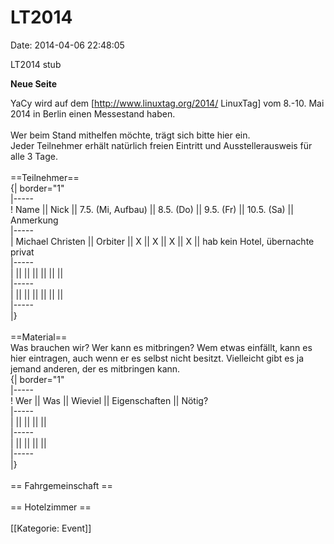 LT2014
======

Date: 2014-04-06 22:48:05

LT2014 stub

**Neue Seite**

<div>

YaCy wird auf dem \[http://www.linuxtag.org/2014/ LinuxTag\] vom 8.-10.
Mai 2014 in Berlin einen Messestand haben.\
\
Wer beim Stand mithelfen möchte, trägt sich bitte hier ein.\
Jeder Teilnehmer erhält natürlich freien Eintritt und Ausstellerausweis
für alle 3 Tage.\
\
==Teilnehmer==\
{\| border=\"1\"\
\|\-\-\-\--\
! Name \|\| Nick \|\| 7.5. (Mi, Aufbau) \|\| 8.5. (Do) \|\| 9.5. (Fr)
\|\| 10.5. (Sa) \|\| Anmerkung\
\|\-\-\-\--\
\| Michael Christen \|\| Orbiter \|\| X \|\| X \|\| X \|\| X \|\| hab
kein Hotel, übernachte privat\
\|\-\-\-\--\
\| \|\| \|\| \|\| \|\| \|\| \|\|\
\|\-\-\-\--\
\| \|\| \|\| \|\| \|\| \|\| \|\|\
\|\-\-\-\--\
\|}\
\
==Material==\
Was brauchen wir? Wer kann es mitbringen? Wem etwas einfällt, kann es
hier eintragen, auch wenn er es selbst nicht besitzt. Vielleicht gibt es
ja jemand anderen, der es mitbringen kann.\
{\| border=\"1\"\
\|\-\-\-\--\
! Wer \|\| Was \|\| Wieviel \|\| Eigenschaften \|\| Nötig?\
\|\-\-\-\--\
\| \|\| \|\| \|\| \|\|\
\|\-\-\-\--\
\| \|\| \|\| \|\| \|\|\
\|\-\-\-\--\
\|}\
\
== Fahrgemeinschaft ==\
\
== Hotelzimmer ==\
\
\[\[Kategorie: Event\]\]

</div>
